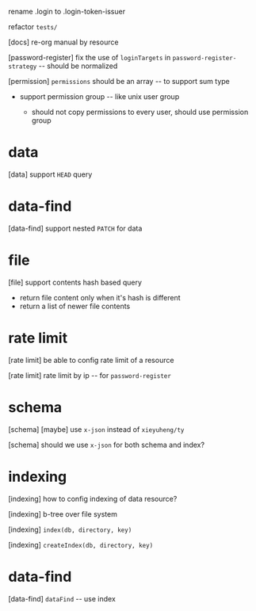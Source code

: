 rename .login to .login-token-issuer

refactor `tests/`

[docs] re-org manual by resource

[password-register] fix the use of `loginTargets` in  `password-register-strategy` -- should be normalized

[permission] `permissions` should be an array -- to support sum type

- support permission group -- like unix user group

  - should not copy permissions to every user, should use permission group

# data

[data] support `HEAD` query

# data-find

[data-find] support nested `PATCH` for data

# file

[file] support contents hash based query

- return file content only when it's hash is different
- return a list of newer file contents

# rate limit

[rate limit] be able to config rate limit of a resource

[rate limit] rate limit by ip -- for `password-register`

# schema

[schema] [maybe] use `x-json` instead of `xieyuheng/ty`

[schema] should we use `x-json` for both schema and index?

# indexing

[indexing] how to config indexing of data resource?

[indexing] b-tree over file system

[indexing] `index(db, directory, key)`

[indexing] `createIndex(db, directory, key)`

# data-find

[data-find] `dataFind` -- use index
